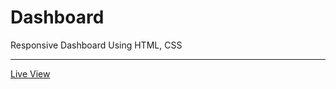 # Dashboard
Responsive Dashboard Using HTML, CSS
<hr/>
<a href="https://ziad-ahmed22.github.io/DashboardHtmlCss/">Live View</a>
